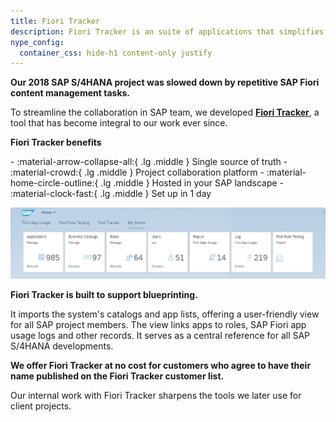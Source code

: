 ```yaml
---
title: Fiori Tracker
description: Fiori Tracker is an suite of applications that simplifies Fiori launchpad content management and provides insight on application usage. 
nype_config:
  container_css: hide-h1 content-only justify
---
```

**Our 2018 SAP S/4HANA project was slowed down by repetitive SAP Fiori content management tasks.**

To streamline the collaboration in SAP team, we developed [**Fiori Tracker**](https://fioritracker.org/), a tool that has become integral to our work ever since.

**Fiori Tracker benefits**

<div class="grid cards" markdown>
-   :material-arrow-collapse-all:{ .lg .middle } Single source of truth
-   :material-crowd:{ .lg .middle } Project collaboration platform
-   :material-home-circle-outline:{ .lg .middle } Hosted in your SAP landscape
-   :material-clock-fast:{ .lg .middle } Set up in 1 day
</div>

[![Fiori Tracker Tiles](res/ss00.png)](res/ss00.png)

**Fiori Tracker is built to support blueprinting.** 

It imports the system's catalogs and app lists, offering a user-friendly view for all SAP project members. The view links apps to roles, SAP Fiori app usage logs and other records. It serves as a central reference for all SAP S/4HANA developments.

**We offer Fiori Tracker at no cost for customers who agree to have their name published on the Fiori Tracker customer list.**

Our internal work with Fiori Tracker sharpens the tools we later use for client projects.
